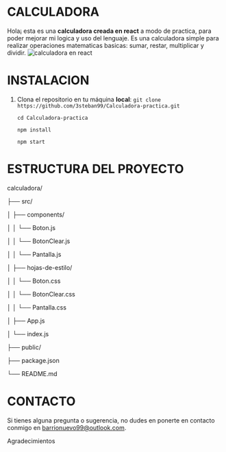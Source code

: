 # CALCULADORA

Hola¡ esta es una **calculadora creada en react** a modo de practica, para poder mejorar mi logica y uso del lenguaje.
Es una calculadora simple para realizar operaciones matematicas basicas: sumar, restar, multiplicar y dividir.
![calculadora en react](https://i.ibb.co/JzpyRbG/calculadora-react.png)

# INSTALACION

 1. Clona el repositorio en tu máquina **local**:
	 `git clone https://github.com/3steban99/Calculadora-practica.git`

	`cd Calculadora-practica`
	
	`npm install`
	
	`npm start`


# ESTRUCTURA DEL PROYECTO

calculadora/

  ├── src/
  
  │   ├── components/
  
  │   │   └── Boton.js
  
  │   │   └── BotonClear.js
  
  │   │   └── Pantalla.js
  
  │   ├── hojas-de-estilo/
  
  │   │   └── Boton.css
  
  │   │   └── BotonClear.css
  
  │   │   └── Pantalla.css
  
  │   ├── App.js
  
  │   └── index.js
  
  ├── public/
  
  ├── package.json
  
  └── README.md
  
  


# CONTACTO

Si tienes alguna pregunta o sugerencia, no dudes en ponerte en contacto conmigo en [barrionuevo99@outlook.com](mailto:barrionuevo99@outlook.com).

Agradecimientos
